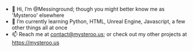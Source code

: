 - 👋 Hi, I’m @Messinground; though you might better know me as 'Mysteroo' elsewhere
- 🌱 I’m currently learning Python, HTML, Unreal Engine, Javascript, a few other things all at once
- 📫 Reach me at contact@mysteroo.us; or check out my other projects at https://mysteroo.us

<!---
Messinground/Messinground is a ✨ special ✨ repository because its `README.md` (this file) appears on your GitHub profile.
You can click the Preview link to take a look at your changes.
--->
